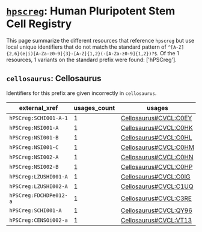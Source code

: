 # [`hpscreg`](https://bioregistry.io/hpscreg): Human Pluripotent Stem Cell Registry

This page summarize the different resources that reference `hpscreg`
but use local unique identifiers that do not match the standard pattern of
`^[A-Z]{2,6}(e|i)[A-Za-z0-9]{3}-[A-Z]{1,2}(-[A-Za-z0-9]{1,2})?$`. Of the 1 resources,
1 variants on the standard prefix were found: ['hPSCreg'].

## `cellosaurus`: Cellosaurus

Identifiers for this prefix are given incorrectly in `cellosaurus`.

| external_xref          |   usages_count | usages                                                                        |
|------------------------|----------------|-------------------------------------------------------------------------------|
| `hPSCreg:SCHI001-A-1`  |              1 | [Cellosaurus#CVCL:C0EY](http://purl.obolibrary.org/obo/Cellosaurus#CVCL_C0EY) |
| `hPSCreg:NSI001-A`     |              1 | [Cellosaurus#CVCL:C0HK](http://purl.obolibrary.org/obo/Cellosaurus#CVCL_C0HK) |
| `hPSCreg:NSI001-B`     |              1 | [Cellosaurus#CVCL:C0HL](http://purl.obolibrary.org/obo/Cellosaurus#CVCL_C0HL) |
| `hPSCreg:NSI001-C`     |              1 | [Cellosaurus#CVCL:C0HM](http://purl.obolibrary.org/obo/Cellosaurus#CVCL_C0HM) |
| `hPSCreg:NSI002-A`     |              1 | [Cellosaurus#CVCL:C0HN](http://purl.obolibrary.org/obo/Cellosaurus#CVCL_C0HN) |
| `hPSCreg:NSI002-B`     |              1 | [Cellosaurus#CVCL:C0HP](http://purl.obolibrary.org/obo/Cellosaurus#CVCL_C0HP) |
| `hPSCreg:LZUSHI001-A`  |              1 | [Cellosaurus#CVCL:C0IG](http://purl.obolibrary.org/obo/Cellosaurus#CVCL_C0IG) |
| `hPSCreg:LZUSHI002-A`  |              1 | [Cellosaurus#CVCL:C1UQ](http://purl.obolibrary.org/obo/Cellosaurus#CVCL_C1UQ) |
| `hPSCreg:FDCHDPe012-a` |              1 | [Cellosaurus#CVCL:C3RE](http://purl.obolibrary.org/obo/Cellosaurus#CVCL_C3RE) |
| `hPSCreg:SCHI001-A`    |              1 | [Cellosaurus#CVCL:QY96](http://purl.obolibrary.org/obo/Cellosaurus#CVCL_QY96) |
| `hPSCreg:CENSOi002-a`  |              1 | [Cellosaurus#CVCL:VT13](http://purl.obolibrary.org/obo/Cellosaurus#CVCL_VT13) |

